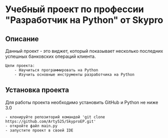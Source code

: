 # Учебный проект по профессии "Разработчик на Python" от Skypro
## Описание

Данный проект - это виджет, который показывает несколько последних успешных банковских операций клиента. 
    
    Цели проекта:
        - Научиться программировать на Python
        - Изучить основные инструменты разработчика на Python
    
## Установка проекта
Для работы проекта необходимо установить GitHub и Python не ниже 3.0

    - клонируйте репозиторий командой 'git clone https://github.com/Arty525/SkyproEP.git'
    - откройте файл main.py
    - запустите проект в своей IDE

